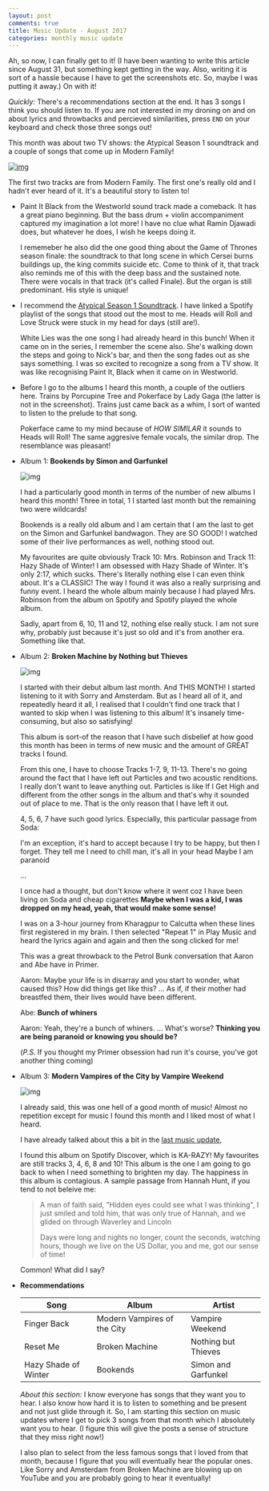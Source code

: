 ```yaml
---
layout: post
comments: true
title: Music Update - August 2017
categories: monthly music update
---
```


Ah, so now, I can finally get to it! (I have been wanting to write this article
since August 31, but something kept getting in the way. Also, writing it is sort
of a hassle because I have to get the screenshots etc. So, maybe I was putting
it away.) On with it!

_Quickly:_ There's a recommendations section at the end. It has 3 songs I think
you should listen to. If you are not interested in my droning on and on about
lyrics and throwbacks and percieved similarities, press `END` on your keyboard
and check those three songs out!

This month was about two TV shows: the Atypical Season 1 soundtrack and a couple
of songs that come up in Modern Family!

[![img](/public/img/music-aug-2017-1.png)](https://open.spotify.com/user/siddharth_kannan_12/playlist/7z1vVXPfCITL6vzK49VOLu)

The first two tracks are from Modern Family. The first one's really old and I
hadn't ever heard of it. It's a beautiful story to listen to!

* Paint It Black from the Westworld sound track made a comeback. It has a great
    piano beginning. But the bass drum + violin accompaniment captured my
    imagination a lot more! I have no clue what Ramin Djawadi does, but whatever he
    does, I wish he keeps doing it.

    I rememeber he also did the one good thing about the Game of Thrones season
    finale: the soundtrack to that long scene in which Cersei burns buildings up,
    the king commits suicide etc. Come to think of it, that track also reminds me
    of this with the deep bass and the sustained note. There were vocals in that
    track (it's called Finale). But the organ is still predominant. His style is
    unique!

* I recommend the [Atypical Season 1
    Soundtrack](https://open.spotify.com/user/siddharth_kannan_12/playlist/3sZEhd23RcB2CatiI9AfJJ).
    I have linked a Spotify playlist of the songs that stood out the most to me.
    Heads will Roll and Love Struck were stuck in my head for days (still are!).

    White Lies was the one song I had already heard in this bunch! When it came
    on in the series, I remember the scene also. She's walking down the steps
    and going to Nick's bar, and then the song fades out as she says something.
    I was so excited to recognize a song from a TV show. It was like recognising
    Paint It, Black when it came on in Westworld.

* Before I go to the albums I heard this month, a couple of the outliers here.
    Trains by Porcupine Tree and Pokerface by Lady Gaga (the latter is not in
    the screenshot). Trains just came back as a whim, I sort of wanted to listen
    to the prelude to that song.

    Pokerface came to my mind because of *HOW SIMILAR* it sounds to Heads will
    Roll! The same aggresive female vocals, the similar drop. The resemblance
    was pleasant!

* Album 1: **Bookends by Simon and Garfunkel**

  ![img](/public/img/music-aug-2017-bookends.jpg)

  I had a particularly good month in terms of the number of new albums I heard
  this month! Three in total, 1 I started last month but the remaining two were
  wildcards!

  Bookends is a really old album and I am certain that I am the last to get on
  the Simon and Garfunkel bandwagon. They are SO GOOD! I watched some of their
  live performances as well, nothing stood out.

  My favourites are quite obviously Track 10: Mrs. Robinson and Track 11: Hazy
  Shade of Winter! I am obsessed with Hazy Shade of Winter. It's only 2:17,
  which sucks. There's literally nothing else I can even think about. It's a
  CLASSIC!  The way I found it was also a really surprising and funny event. I
  heard the whole album mainly because I had played Mrs. Robinson from the album
  on Spotify and Spotify played the whole album.

  Sadly, apart from 6, 10, 11 and 12, nothing else really stuck. I am not sure
  why, probably just because it's just so old and it's from another era.
  Something like that.

* Album 2: **Broken Machine by Nothing but Thieves**

    ![img](/public/img/music-aug-2017-broken-machine.png)

    I started with their debut album last month. And THIS MONTH! I started
    listening to it with Sorry and Amsterdam. But as I heard all of it, and
    repeatedly heard it all, I realised that I couldn't find one track that I
    wanted to skip when I was listening to this album! It's insanely
    time-consuming, but also so satisfying!

    This album is sort-of the reason that I have such disbelief at how good this
    month has been in terms of new music and the amount of GREAT tracks I found.

    From this one, I have to choose Tracks 1-7, 9, 11-13. There's no going
    around the fact that I have left out Particles and two acoustic renditions.
    I really don't want to leave anything out. Particles is like If I Get High
    and different from the other songs in the album and that's why it sounded
    out of place to me. That is the only reason that I have left it out.

    4, 5, 6, 7 have such good lyrics. Especially, this particular passage from
    Soda:

    I'm an exception, it's hard to accept
    because I try to be happy, but then I forget.
    They tell me I need to chill man, it's all in your head
    Maybe I am paranoid

    ...

    I once had a thought, but don't know where it went
    coz I have been living on Soda and cheap cigarettes
    **Maybe when I was a kid, I was dropped on my head,
    yeah, that would make some sense!**

    I was on a 3-hour journey from Kharagpur to Calcutta when these lines first
    registered in my brain. I then selected "Repeat 1" in Play Music and heard
    the lyrics again and again and then the song clicked for me!

    This was a great throwback to the Petrol Bunk conversation that Aaron and
    Abe have in Primer.

    Aaron: Maybe your life is in disarray and you start to wonder, what caused
    this? How did things get like this? ... As if, if their mother had breastfed
    them, their lives would have been different.

    Abe: **Bunch of whiners**

    Aaron: Yeah, they're a bunch of whiners. ... What's worse? **Thinking you are
    being paranoid or knowing you should be?**

    (_P.S._ If you thought my Primer obsession had run it's course, you've got
    another thing coming)

* Album 3: **Modern Vampires of the City by Vampire Weekend**

    ![img](/public/img/music-aug-2017-modern-vampires.png)

    I already said, this was one hell of a good month of music! Almost no
    repetition except for music I found this month and I liked most of what I
    heard.

    I have already talked about this a bit in the [last music
    update](https://blog.siddharthkannan.in/music/monthly/update/arcade-fire/nothing-but-thieves/2017/08/12/july-music-update/),

    I found this album on Spotify Discover, which is KA-RAZY! My favourites are
    still tracks 3, 4, 6, 8 and 10! This album is the one I am going to go back
    to when I need something to brighten my day. The happiness in this album is
    contagious. A sample passage from Hannah Hunt, if you tend to not beleive
    me:

    > A man of faith said, "Hidden eyes could see what I was thinking",
    > I just smiled and told him, that was only true of Hannah,
    > and we glided on through Waverley and Lincoln
    >
    > Days were long and nights no longer, count the seconds, watching hours,
    > though we live on the US Dollar, you and me, got our sense of time!

    Common! What did I say?

* **Recommendations**

    Song | Album | Artist
    --- | --- | ---
    Finger Back | Modern Vampires of the City | Vampire Weekend
    Reset Me | Broken Machine | Nothing but Thieves
    Hazy Shade of Winter | Bookends | Simon and Garfunkel

    _About this section:_ I know everyone has songs that they want you to hear.
    I also know how hard it is to listen to something and be present and not
    just glide through it.  So, I am starting this section on music updates
    where I get to pick 3 songs from that month which I absolutely want you to
    hear. (I figure this will give the posts a sense of structure that they miss
    right now!)

    I also plan to select from the less famous songs that I loved from that
    month, because I figure that you will eventually hear the popular ones. Like
    Sorry and Amsterdam from Broken Machine are blowing up on YouTube and you
    are probably going to hear it eventually!
